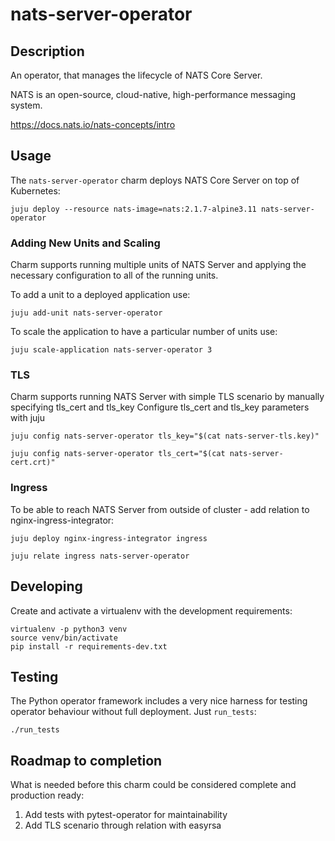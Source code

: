 # nats-server-operator

## Description

An operator, that manages the lifecycle of NATS Core Server.

NATS is an open-source, cloud-native, high-performance messaging system.

https://docs.nats.io/nats-concepts/intro

## Usage

The `nats-server-operator` charm deploys NATS Core Server  on top of Kubernetes:


    juju deploy --resource nats-image=nats:2.1.7-alpine3.11 nats-server-operator

### Adding New Units and Scaling

Charm supports running multiple units of NATS Server and applying the necessary configuration
to all of the running units.

To add a unit to a deployed application use:

    juju add-unit nats-server-operator

To scale the application to have a particular number of units use:

    juju scale-application nats-server-operator 3

### TLS

Charm supports running NATS Server with simple TLS scenario by manually specifying tls_cert and tls_key
Configure tls_cert and tls_key parameters with juju

    juju config nats-server-operator tls_key="$(cat nats-server-tls.key)"
    
    juju config nats-server-operator tls_cert="$(cat nats-server-cert.crt)"

### Ingress

To be able to reach NATS Server from outside of cluster - add relation to nginx-ingress-integrator:

    juju deploy nginx-ingress-integrator ingress
    
    juju relate ingress nats-server-operator

## Developing

Create and activate a virtualenv with the development requirements:

    virtualenv -p python3 venv
    source venv/bin/activate
    pip install -r requirements-dev.txt

## Testing

The Python operator framework includes a very nice harness for testing
operator behaviour without full deployment. Just `run_tests`:

    ./run_tests
    
## Roadmap to completion

What is needed before this charm could be considered complete
and production ready:

1. Add tests with pytest-operator for maintainability
2. Add TLS scenario through relation with easyrsa

